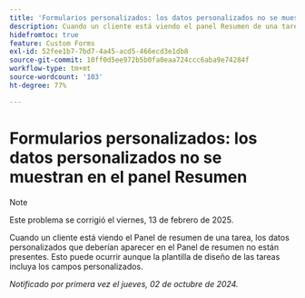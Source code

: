 ```yaml
---
title: 'Formularios personalizados: los datos personalizados no se muestran en el panel Resumen'
description: Cuando un cliente está viendo el panel Resumen de una tarea, los datos personalizados que deberían aparecer en él no están presentes. Esto puede ocurrir aunque la plantilla de diseño de las tareas incluya los campos personalizados.
hidefromtoc: true
feature: Custom Forms
exl-id: 52fee1b7-7bd7-4a45-acd5-466ecd3e1db8
source-git-commit: 10ff0d5ee972b5b0fa0eaa724ccc6aba9e74284f
workflow-type: tm+mt
source-wordcount: '103'
ht-degree: 77%

---
```


# Formularios personalizados: los datos personalizados no se muestran en el panel Resumen

>[!NOTE]
>
>Este problema se corrigió el viernes, 13 de febrero de 2025.

Cuando un cliente está viendo el Panel de resumen de una tarea, los datos personalizados que deberían aparecer en el Panel de resumen no están presentes. Esto puede ocurrir aunque la plantilla de diseño de las tareas incluya los campos personalizados.

_Notificado por primera vez el jueves, 02 de octubre de 2024._
